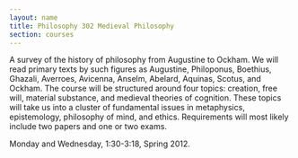 ```yaml
---
layout: name
title: Philosophy 302 Medieval Philosophy 
section: courses
---
```


A survey of the history of philosophy from Augustine to Ockham. We will
read primary texts by such figures as Augustine, Philoponus, Boethius,
Ghazali, Averroes, Avicenna, Anselm, Abelard, Aquinas, Scotus, and
Ockham. The course will be structured around four topics: creation, free
will, material substance, and medieval theories of cognition. These
topics will take us into a cluster of fundamental issues in metaphysics,
epistemology, philosophy of mind, and ethics. Requirements will most
likely include two papers and one or two exams.

Monday and Wednesday, 1:30-3:18, Spring 2012.
